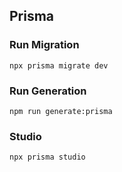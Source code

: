 ## Prisma

### Run Migration

`npx prisma migrate dev`

### Run Generation

`npm run generate:prisma`

### Studio

`npx prisma studio`
